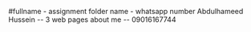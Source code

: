 #fullname - assignment folder name - whatsapp number
Abdulhameed Hussein -- 3 web pages about me -- 09016167744